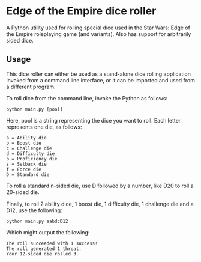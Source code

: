 Edge of the Empire dice roller
==============================

A Python utility used for rolling special dice used in the Star Wars: Edge of the Empire roleplaying game (and variants). Also has support for arbitrarily sided dice.

Usage
-----

This dice roller can either be used as a stand-alone dice rolling application invoked from a command line interface, or it can be imported and used from a different program.

To roll dice from the command line, invoke the Python as follows:

	python main.py [pool]

Here, pool is a string representing the dice you want to roll. Each letter represents one die, as follows:

	a = Ability die
	b = Boost die
	c = Challenge die
	d = Difficulty die
	p = Proficiency die
	s = Setback die
	f = Force die
	D = Standard die

To roll a standard n-sided die, use D followed by a number, like D20 to roll a 20-sided die.

Finally, to roll 2 ability dice, 1 boost die, 1 difficulty die, 1 challenge die and a D12, use the following:

	python main.py aabdcD12

Which might output the following:

	The roll succeeded with 1 success!
	The roll generated 1 threat.
	Your 12-sided die rolled 3.